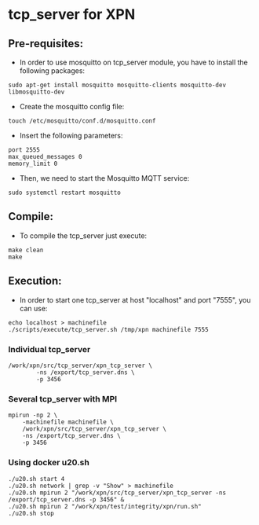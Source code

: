 
# tcp_server for XPN

## Pre-requisites:
* In order to use mosquitto on tcp_server module, you have to install the following packages:

```
sudo apt-get install mosquitto mosquitto-clients mosquitto-dev libmosquitto-dev
```

* Create the mosquitto config file:

```
touch /etc/mosquitto/conf.d/mosquitto.conf
```

* Insert the following parameters:

```
port 2555
max_queued_messages 0
memory_limit 0
```

* Then, we need to start the Mosquitto MQTT service:

```
sudo systemctl restart mosquitto
```

## Compile:

* To compile the tcp_server just execute:
```
make clean
make
```

## Execution:

* In order to start one tcp_server at host "localhost" and port "7555", you can use:
```
echo localhost > machinefile
./scripts/execute/tcp_server.sh /tmp/xpn machinefile 7555
```


### Individual tcp_server

```
/work/xpn/src/tcp_server/xpn_tcp_server \
        -ns /export/tcp_server.dns \
        -p 3456
```


### Several tcp_server with MPI
```
mpirun -np 2 \
	-machinefile machinefile \
	/work/xpn/src/tcp_server/xpn_tcp_server \
	-ns /export/tcp_server.dns \
	-p 3456
```


### Using docker u20.sh
```
./u20.sh start 4
./u20.sh network | grep -v "Show" > machinefile
./u20.sh mpirun 2 "/work/xpn/src/tcp_server/xpn_tcp_server -ns /export/tcp_server.dns -p 3456" &
./u20.sh mpirun 2 "/work/xpn/test/integrity/xpn/run.sh"
./u20.sh stop
```

